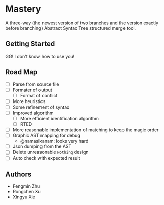 # Mastery

A three-way (the newest version of two branches and the version exactly before branching) Abstract Syntax Tree structured merge tool.

## Getting Started

GG! I don't know how to use you!

## Road Map

- [ ] Parse from source file
- [ ] Formater of output
    - [ ] Format of conflict
- [ ] More heuristics
- [ ] Some refinement of syntax
- [ ] Improved algorithm
  - [ ] More efficient identification algorithm
  - [ ] RTED
- [ ] More reasonable implementation of matching to keep the magic order
- [ ] Graphic AST mapping for debug
    - @namasikanam: looks very hard
- [ ] Json dumping from the AST
- [ ] Delete unreasonable `Nothing` design
- [ ] Auto check with expected result

## Authors

- Fengmin Zhu
- Rongchen Xu
- Xingyu Xie